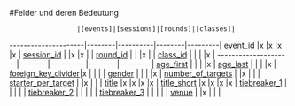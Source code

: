 #Felder und deren Bedeutung

                     |[events]|[sessions]|[rounds]|[classes]|
---------------------|--------|----------|--------|---------|
[event_id]           |x       |x         |x       |x        |
[session_id]         |        |x         |x       |         |
[round_id]           |        |          |x       |         |
[class_id]           |        |          |        |x        |
---------------------|--------|----------|--------|---------|
[age_first]          |        |          |        |x        |
[age_last]           |        |          |        |x        |
[foreign_key_divider]|x       |          |        |         |
[gender]             |        |          |        |x        |
[number_of_targets]  |        |x         |        |         |
[starter_per_target] |        |x         |        |         |
[title]              |x       |x         |x       |x        |
[title_short]        |x       |x         |x       |x        |
[tiebreaker_1]       |        |          |        |         |
[tiebreaker_2]       |        |          |        |         |
[tiebreaker_3]       |        |          |        |         |
[venue]              |        |x         |        |         |


[events]:kapitel_02_01.md
[sessions]:kapitel_02_03.md
[rounds]:kapitel_02_08.md
[classes]:kapitel_02_05.md


[age_first]: kapiten_07_a.md#age_first
[age_last]: kapiten_07_a.md#age_last

[class_id]: kapiten_07_c.md#class_id

[event_id]: kapiten_07_e.md#event_id

[foreign_key_divider]: kapitel_07_f.md#foreign_key_divider

[gender]: kapitel_07_g.md#gender

[number_of_targets]: kapitel_07_n.md#number_of_targets

[round_id]: kapitel_07_r.md#round_id

[session_id]: kapitel_07_s.md#session_id
[starter_per_target]: kapitel_07_s.md#starter_per_target

[tiebreaker_1]:  kapitel_07_t.md#tiebreaker
[tiebreaker_2]:  kapitel_07_t.md#tiebreaker
[tiebreaker_3]:  kapitel_07_t.md#tiebreaker
[title]:  kapitel_07_t.md#title
[title_short]:  kapitel_07_t.md#title_short

[venue]: kapitel_07_v.md#venue
